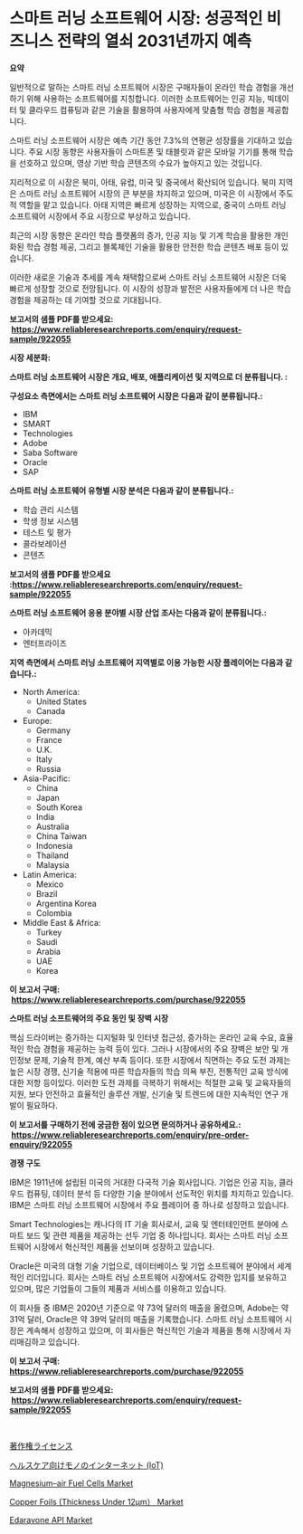 <p><h1>스마트 러닝 소프트웨어 시장: 성공적인 비즈니스 전략의 열쇠 2031년까지 예측</h1></p><p><strong>요약</strong></p>
<p><p>일반적으로 말하는 스마트 러닝 소프트웨어 시장은 구매자들이 온라인 학습 경험을 개선하기 위해 사용하는 소프트웨어를 지칭합니다. 이러한 소프트웨어는 인공 지능, 빅데이터 및 클라우드 컴퓨팅과 같은 기술을 활용하여 사용자에게 맞춤형 학습 경험을 제공합니다.</p><p>스마트 러닝 소프트웨어 시장은 예측 기간 동안 7.3%의 연평균 성장률을 기대하고 있습니다. 주요 시장 동향은 사용자들이 스마트폰 및 태블릿과 같은 모바일 기기를 통해 학습을 선호하고 있으며, 영상 기반 학습 콘텐츠의 수요가 높아지고 있는 것입니다.</p><p>지리적으로 이 시장은 북미, 아태, 유럽, 미국 및 중국에서 확산되어 있습니다. 북미 지역은 스마트 러닝 소프트웨어 시장의 큰 부분을 차지하고 있으며, 미국은 이 시장에서 주도적 역할을 맡고 있습니다. 아태 지역은 빠르게 성장하는 지역으로, 중국이 스마트 러닝 소프트웨어 시장에서 주요 시장으로 부상하고 있습니다.</p><p>최근의 시장 동향은 온라인 학습 플랫폼의 증가, 인공 지능 및 기계 학습을 활용한 개인화된 학습 경험 제공, 그리고 블록체인 기술을 활용한 안전한 학습 콘텐츠 배포 등이 있습니다.</p><p>이러한 새로운 기술과 추세를 계속 채택함으로써 스마트 러닝 소프트웨어 시장은 더욱 빠르게 성장할 것으로 전망됩니다. 이 시장의 성장과 발전은 사용자들에게 더 나은 학습 경험을 제공하는 데 기여할 것으로 기대됩니다.</p></p>
<p><strong>보고서의 샘플 PDF를 받으세요: &nbsp;<a href="https://www.reliableresearchreports.com/enquiry/request-sample/922055">https://www.reliableresearchreports.com/enquiry/request-sample/922055</a></strong></p>
<p><strong>시장 세분화:</strong></p>
<p><strong> 스마트 러닝 소프트웨어 시장은 개요, 배포, 애플리케이션 및 지역으로 더 분류됩니다. :</strong></p>
<p><strong>구성요소 측면에서는 스마트 러닝 소프트웨어 시장은 다음과 같이 분류됩니다.:</strong></p>
<p><ul><li>IBM</li><li>SMART</li><li>Technologies</li><li>Adobe</li><li>Saba Software</li><li>Oracle</li><li>SAP</li></ul></p>
<p><strong> 스마트 러닝 소프트웨어 유형별 시장 분석은 다음과 같이 분류됩니다.:</strong></p>
<p><ul><li>학습 관리 시스템</li><li>학생 정보 시스템</li><li>테스트 및 평가</li><li>콜라보레이션</li><li>콘텐츠</li></ul></p>
<p><strong>보고서의 샘플 PDF를 받으세요 :<a href="https://www.reliableresearchreports.com/enquiry/request-sample/922055">https://www.reliableresearchreports.com/enquiry/request-sample/922055</a></strong></p>
<p><strong> 스마트 러닝 소프트웨어 응용 분야별 시장 산업 조사는 다음과 같이 분류됩니다.:</strong></p>
<p><ul><li>아카데믹</li><li>엔터프라이즈</li></ul></p>
<p><strong>지역 측면에서 스마트 러닝 소프트웨어 지역별로 이용 가능한 시장 플레이어는 다음과 같습니다.:</strong></p>
<p><ul>
    <li>
        North America:
        <ul>
            <li>United States</li>
            <li>Canada</li>
        </ul>
    </li>
    <li>
        Europe:
        <ul>
            <li>Germany</li>
            <li>France</li>
            <li>U.K.</li>
            <li>Italy</li>
            <li>Russia</li>
        </ul>
    </li>
    <li>
        Asia-Pacific:
        <ul>
            <li>China</li>
            <li>Japan</li>
            <li>South Korea</li>
            <li>India</li>
            <li>Australia</li>
            <li>China Taiwan</li>
            <li>Indonesia</li>
            <li>Thailand</li>
            <li>Malaysia</li>
        </ul>
    </li>
    <li>
        Latin America:
        <ul>
            <li>Mexico</li>
            <li>Brazil</li>
            <li>Argentina Korea</li>
            <li>Colombia</li>
        </ul>
    </li>
    <li>
        Middle East & Africa:
        <ul>
            <li>Turkey</li>
            <li>Saudi</li>
            <li>Arabia</li>
            <li>UAE</li>
            <li>Korea</li>
        </ul>
    </li>
    </ul></p>
<p><strong>이 보고서 구매: &nbsp;<a href="https://www.reliableresearchreports.com/purchase/922055">https://www.reliableresearchreports.com/purchase/922055</a></strong></p>
<p><strong>스마트 러닝 소프트웨어의 주요 동인 및 장벽 시장</strong></p>
<p><p>핵심 드라이버는 증가하는 디지털화 및 인터넷 접근성, 증가하는 온라인 교육 수요, 효율적인 학습 경험을 제공하는 능력 등이 있다. 그러나 시장에서의 주요 장벽은 보안 및 개인정보 문제, 기술적 한계, 예산 부족 등이다. 또한 시장에서 직면하는 주요 도전 과제는 높은 시장 경쟁, 신기술 적용에 따른 학습자들의 학습 의욕 부진, 전통적인 교육 방식에 대한 저항 등이있다. 이러한 도전 과제를 극복하기 위해서는 적절한 교육 및 교육자들의 지원, 보다 안전하고 효율적인 솔루션 개발, 신기술 및 트렌드에 대한 지속적인 연구 개발이 필요하다.</p></p>
<p><strong>이 보고서를 구매하기 전에 궁금한 점이 있으면 문의하거나 공유하세요.: &nbsp;<a href="https://www.reliableresearchreports.com/enquiry/pre-order-enquiry/922055">https://www.reliableresearchreports.com/enquiry/pre-order-enquiry/922055</a></strong></p>
<p><strong>경쟁 구도</strong></p>
<p><p>IBM은 1911년에 설립된 미국의 거대한 다국적 기술 회사입니다. 기업은 인공 지능, 클라우드 컴퓨팅, 데이터 분석 등 다양한 기술 분야에서 선도적인 위치를 차지하고 있습니다. IBM은 스마트 러닝 소프트웨어 시장에서 주요 플레이어 중 하나로 성장하고 있습니다.</p><p>Smart Technologies는 캐나다의 IT 기술 회사로서, 교육 및 엔터테인먼트 분야에 스마트 보드 및 관련 제품을 제공하는 선두 기업 중 하나입니다. 회사는 스마트 러닝 소프트웨어 시장에서 혁신적인 제품을 선보이며 성장하고 있습니다.</p><p>Oracle은 미국의 대형 기술 기업으로, 데이터베이스 및 기업 소프트웨어 분야에서 세계적인 리더입니다. 회사는 스마트 러닝 소프트웨어 시장에서도 강력한 입지를 보유하고 있으며, 많은 기업들이 그들의 제품과 서비스를 이용하고 있습니다.</p><p>이 회사들 중 IBM은 2020년 기준으로 약 73억 달러의 매출을 올렸으며, Adobe는 약 31억 달러, Oracle은 약 39억 달러의 매출을 기록했습니다. 스마트 러닝 소프트웨어 시장은 계속해서 성장하고 있으며, 이 회사들은 혁신적인 기술과 제품을 통해 시장에서 자리매김하고 있습니다.</p></p>
<p><strong>이 보고서 구매: &nbsp; <a href="https://www.reliableresearchreports.com/purchase/922055">https://www.reliableresearchreports.com/purchase/922055</a></strong></p>
<p><strong>보고서의 샘플 PDF를 받으세요: &nbsp;<a href="https://www.reliableresearchreports.com/enquiry/request-sample/922055">https://www.reliableresearchreports.com/enquiry/request-sample/922055</a></strong><strong></strong></p>
<p>&nbsp;</p>
<p><p><a href="https://github.com/mohamedbakry57/Market-Research-Report-List-2/blob/main/3950500182439.md">著作権ライセンス</a></p><p><a href="https://github.com/lababdou/Market-Research-Report-List-2/blob/main/7690998182440.md">ヘルスケア向けモノのインターネット (IoT)</a></p><p><a href="https://github.com/santosh758595/Market-Research-Report-List-3/blob/main/magnesiumair-fuel-cells-market.md">Magnesium–air Fuel Cells Market</a></p><p><a href="https://github.com/elizabethdagraca/Market-Research-Report-List-2/blob/main/copper-foils-thickness-under-12mm-market.md">Copper Foils (Thickness Under 12μm） Market</a></p><p><a href="https://issuu.com/reportprime-2/docs/edaravone-api-market-size-2030.pptx">Edaravone API Market</a></p></p>